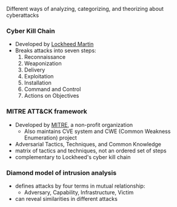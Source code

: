 Different ways of analyzing, categorizing, and theorizing about cyberattacks

### Cyber Kill Chain
- Developed by [Lockheed Martin](Organizations.md#Lockheed%20Martin)
- Breaks attacks into seven steps:
	1. Reconnaissance
	2. Weaponization
	3. Delivery
	4. Exploitation
	5. Installation
	6. Command and Control
	7. Actions on Objectives

### MITRE ATT&CK framework
- Developed by [MITRE](Organizations.md#MITRE), a non-profit organization
	- Also maintains CVE system and CWE (Common Weakness Enumeration) project
- Adversarial Tactics, Techniques, and Common Knowledge
- matrix of tactics and techniques, not an ordered set of steps
- complementary to Lockheed's cyber kill chain

### Diamond model of intrusion analysis

- defines attacks by four terms in mutual relationship: 
	- Adversary, Capability, Infrastructure, Victim
- can reveal similarities in different attacks

